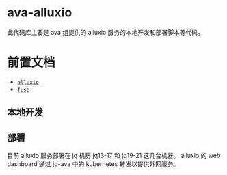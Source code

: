 # ava-alluxio

此代码库主要是 ava 组提供的 alluxio 服务的本地开发和部署脚本等代码。

# 前置文档

  * [`alluxio`](https://www.alluxio.org/docs/1.7/en/index.html)
  * [`fuse`](https://github.com/libfuse/libfuse/tree/master/doc)

## 本地开发

## 部署

目前 alluxio 服务部署在 jq 机房 jq13-17 和 jq19-21 这几台机器。 alluxio 的 web dashboard 通过 jq-ava 中的 kubernetes 转发以提供外网服务。

